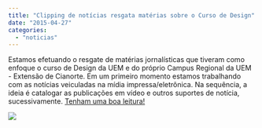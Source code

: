 ```yaml
---
title: "Clipping de notícias resgata matérias sobre o Curso de Design"
date: "2015-04-27"
categories: 
  - "noticias"
---
```


Estamos efetuando o resgate de matérias jornalísticas que tiveram como enfoque o curso de Design da UEM e do próprio Campus Regional da UEM - Extensão de Cianorte. Em um primeiro momento estamos trabalhando com as notícias veiculadas na mídia impressa/eletrônica. Na sequência, a ideia é catalogar as publicações em vídeo e outros suportes de notícia, sucessivamente. [Tenham uma boa leitura!](/clipping/) 

<!-- more -->

![](/img/antigo/2015/04/cont-clipping.jpg)
